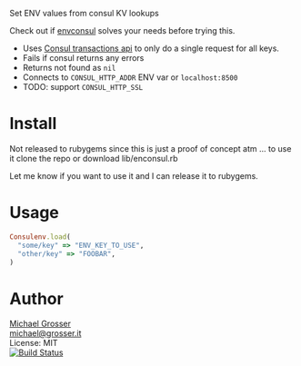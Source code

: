 Set ENV values from consul KV lookups

Check out if [envconsul](https://github.com/hashicorp/envconsul) solves your needs before trying this.

 - Uses [Consul transactions api](https://www.consul.io/api/txn.html) to only do a single request for all keys.
 - Fails if consul returns any errors
 - Returns not found as `nil`
 - Connects to `CONSUL_HTTP_ADDR` ENV var or `localhost:8500`
 - TODO: support `CONSUL_HTTP_SSL`

Install
=======

Not released to rubygems since this is just a proof of concept atm ... to use it clone the repo or download lib/enconsul.rb

Let me know if you want to use it and I can release it to rubygems.

Usage
=====

```Ruby
Consulenv.load(
  "some/key" => "ENV_KEY_TO_USE",
  "other/key" => "FOOBAR",
)
```

Author
======
[Michael Grosser](http://grosser.it)<br/>
michael@grosser.it<br/>
License: MIT<br/>
[![Build Status](https://travis-ci.org/grosser/consulenv.png)](https://travis-ci.org/grosser/consulenv)
